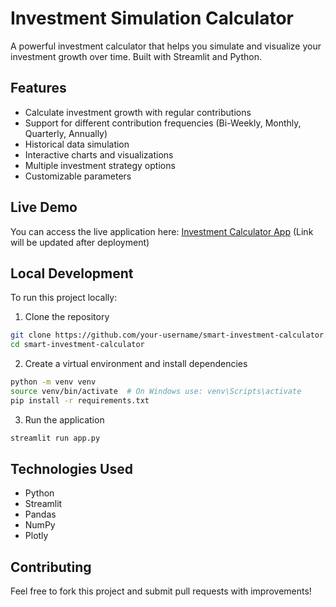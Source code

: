 # Investment Simulation Calculator

A powerful investment calculator that helps you simulate and visualize your investment growth over time. Built with Streamlit and Python.

## Features

- Calculate investment growth with regular contributions
- Support for different contribution frequencies (Bi-Weekly, Monthly, Quarterly, Annually)
- Historical data simulation
- Interactive charts and visualizations
- Multiple investment strategy options
- Customizable parameters

## Live Demo

You can access the live application here: [Investment Calculator App](https://share.streamlit.io) (Link will be updated after deployment)

## Local Development

To run this project locally:

1. Clone the repository
```bash
git clone https://github.com/your-username/smart-investment-calculator.git
cd smart-investment-calculator
```

2. Create a virtual environment and install dependencies
```bash
python -m venv venv
source venv/bin/activate  # On Windows use: venv\Scripts\activate
pip install -r requirements.txt
```

3. Run the application
```bash
streamlit run app.py
```

## Technologies Used

- Python
- Streamlit
- Pandas
- NumPy
- Plotly

## Contributing

Feel free to fork this project and submit pull requests with improvements! 